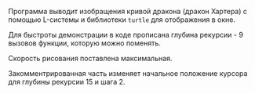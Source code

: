 Программа выводит изобращения кривой дракона (дракон Хартера) с помощью L-системы и библиотеки `turtle` для отображения в окне.

Для быстроты демонстрации в коде прописана глубина рекурсии - 9 вызовов функции, которую можно поменять.

Скорость рисования поставлена максимальная. 

Закомментрированная часть изменяет начальное положение курсора для глубины рекурсии 15 и шага 2.
